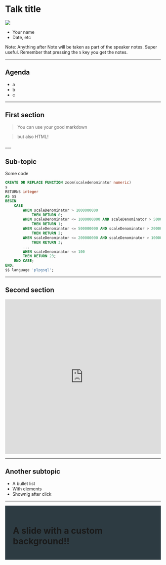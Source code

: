 
Talk title
=============================

![](resources/logo.svg)

* Your name
* Date, etc

Note:
Anything after Note will be taken as part of the speaker notes. Super useful.
Remember that pressing the `S` key you get the notes.
___

## Agenda

* a
* b
* c

---

## First section

> You can use your good markdown

<blockquote>
	but also HTML!
</blockquote>
___

## Sub-topic

Some code

```sql
CREATE OR REPLACE FUNCTION zoom(scaledenominator numeric)
s
RETURNS integer
AS $$
BEGIN
	CASE
		WHEN scaleDenominator > 1000000000
			THEN RETURN 0;
		WHEN scaleDenominator <= 1000000000 AND scaleDenominator > 500000000
			THEN RETURN 1;
		WHEN scaleDenominator <= 500000000 AND scaleDenominator > 200000000
			THEN RETURN 2;
		WHEN scaleDenominator <= 200000000 AND scaleDenominator > 100000000
			THEN RETURN 3;
		...
		WHEN scaleDenominator <= 100
		THEN RETURN 23;
	END CASE;
END;
$$ language 'plpgsql';
```

---

## Second section
<!-- .slide: data-background="red" -->

<iframe
	src="https://team.cartodb.com/u/jsanz/viz/2d2dbc20-0b3f-11e6-abc3-0ecd1babdde5/embed_map"
	frameborder="0"
	style="width:100%;height:500px;"
>
</iframe>

___

## Another subtopic

* A bullet list <!-- .element: class="fragment" -->
* With elements <!-- .element: class="fragment" -->
* Shownig after click <!-- .element: class="fragment" -->

___

<!-- .slide: data-background="resources/callao_background.jpg" -->

<div style="padding:25px;background-color:#2d3b42;">
<h1>A slide with a custom background!!</h1>
</div>
